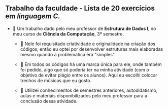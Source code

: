 ## Trabalho da faculdade - Lista de 20 exercícios em <i>linguagem C.</i> ##

* 🌸 Um trabalho dado pelo meu professor de <b>Estrutura de Dados I</b>, no meu curso de <b>Ciência da Computação</b>, 3º semestre.

  * 🎈 Nele foi requisitado criatividade e originalidade na criação dos códigos, então eu optei por desenvolver estruturas mais elaboradas mesmo quando a problemática era "simples".

  * 🎈 Em todos os códigos há uma marca única para ele, onde também foi pedido, algo que só poderia ter na minha atividade (com o objetivo de evitar plágio entre os alunos). Aqui eu escolhi colocar trechos de músicas que eu gosto.
 
  * 🎈 Utilizei conhecimentos de semestres anteriores, autodidatismo, aulas e materiais disponibilizados pelo meu professor para a conclusão dessa atividade.
